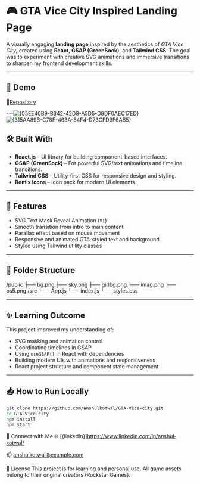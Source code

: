 # 🎮 GTA Vice City Inspired Landing Page

A visually engaging **landing page** inspired by the aesthetics of *GTA Vice City*, created using **React**, **GSAP (GreenSock)**, and **Tailwind CSS**. The goal was to experiment with creative SVG animations and immersive transitions to sharpen my frontend development skills.

---

## 🚀 Demo

🔗[Repository](https://github.com/anshulkotwal/GTA-Vice-city)

---![{05EE40B9-B342-42D8-A5D5-D9DF0AEC17ED}](https://github.com/user-attachments/assets/bddbd161-17b9-4d5e-aebc-966435dd127c)
![{315AA89B-C78F-463A-84F4-D73CFD9F6AB5}](https://github.com/user-attachments/assets/33afb8db-c925-4a7d-a4b6-9863f088f353)


## 🛠️ Built With

- **React.js** – UI library for building component-based interfaces.
- **GSAP (GreenSock)** – For powerful SVG/text animations and timeline transitions.
- **Tailwind CSS** – Utility-first CSS for responsive design and styling.
- **Remix Icons** – Icon pack for modern UI elements.

---

## 📸 Features

- SVG Text Mask Reveal Animation (`VI`)
- Smooth transition from intro to main content
- Parallax effect based on mouse movement
- Responsive and animated GTA-styled text and background
- Styled using Tailwind utility classes

---

## 📂 Folder Structure

/public
├── bg.png
├── sky.png
├── girlbg.png
├── imag.png
├── ps5.png
/src
└── App.js
└── index.js
└── styles.css


---

## ✨ Learning Outcome

This project improved my understanding of:
- SVG masking and animation control
- Coordinating timelines in GSAP
- Using `useGSAP()` in React with dependencies
- Building modern UIs with animations and responsiveness
- React project structure and component state management

---

## 📥 How to Run Locally

```bash
git clone https://github.com/anshulkotwal/GTA-Vice-city.git
cd GTA-Vice-city
npm install
npm start
```

🤝 Connect with Me
🌐 [{linkedin}]https://www.linkedin.com/in/anshul-kotwal/

📫 anshulkotwal@example.com


📝 License
This project is for learning and personal use. All game assets belong to their original creators (Rockstar Games).
